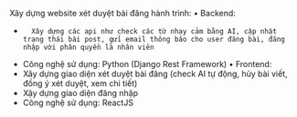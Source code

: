 Xây dựng website xét duyệt bài đăng hành trình:
•	Backend: 
-    	Xây dựng các api như check các từ nhạy cảm bằng AI, cập nhật trạng thái bài post, gửi email thông báo cho user đăng bài, đăng nhập với phân quyền là nhân viên
-	Công nghệ sử dụng: Python (Django Rest Framework)
•	Frontend:
-	Xây dựng giao diện xét duyệt bài đăng (check AI tự động, hủy bài viết, đồng ý xét duyệt, xem chi tiết)
-	Xậy dựng giao diện đăng nhập
-	Công nghệ sử dụng: ReactJS

